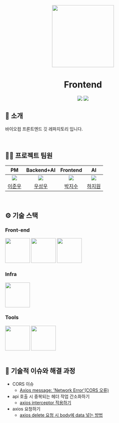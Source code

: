 <div align="center">

<!-- logo -->
<img src="https://avatars.githubusercontent.com/u/131945290?v=4" width="200"/>

# Frontend

[<img src="https://img.shields.io/badge/-readme.md-important?style=flat&logo=google-chrome&logoColor=white" />]()  [<img src="https://img.shields.io/badge/프로젝트 기간-2025.02.11~-fab2ac?style=flat&logo=&logoColor=white" />]()

</div> 

## 📝 소개
바이오컴 프론트엔드 깃 레파지토리 입니다.

<br />

## 💁‍♂️ 프로젝트 팀원
|PM|Backend+AI|Frontend|AI|
|:---:|:---:|:---:|:---:|
| ![](https://github.com/junwoo86.png?size=100) | ![](https://github.com/biosungwoo.png?size=100) | ![](https://github.com/biocomJisoo.png?size=100) | ![](https://github.com/JiwonBiocom.png?size=100) |
|[이준우](https://github.com/junwoo86)|[우성우](https://github.com/biosungwoo)|[박지수](https://github.com/biocomJisoo)|[하지원](https://github.com/JiwonBiocom)|


<br />
<!--
추후 작성!
### 화면 구성

|화면 명|
|:---:|
|<img src="https://user-images.githubusercontent.com/80824750/208456048-acbf44a8-cd71-4132-b35a-500047adbe1c.gif" width="450"/>|
|화면에 대한 설명을 입력합니다.|


|화면 명|
|:---:|
|<img src="https://user-images.githubusercontent.com/80824750/208456234-fb5fe434-aa65-4d7a-b955-89098d5bbe0b.gif" width="450"/>|
|화면에 대한 설명을 입력합니다.|
-->

<br />


<!--필요한 기술 스택에 대한 logo는 [skills 폴더](/skills/)에서 다운로드 받을 수 있습니다.-->

## ⚙ 기술 스택

### Front-end
<div>
<img src="https://github.com/yewon-Noh/readme-template/blob/main/skills/JavaScript.png?raw=true" width="80">
<img src="https://github.com/yewon-Noh/readme-template/blob/main/skills/React.png?raw=true" width="80">
<img src="https://github.com/yewon-Noh/readme-template/blob/main/skills/Nginx.png?raw=true" width="80">
</div>

### Infra
<div>
<img src="https://github.com/yewon-Noh/readme-template/blob/main/skills/AWSEC2.png?raw=true" width="80">
</div>

### Tools
<div>
<img src="https://github.com/yewon-Noh/readme-template/blob/main/skills/Github.png?raw=true" width="80">
<img src="https://github.com/yewon-Noh/readme-template/blob/main/skills/Notion.png?raw=true" width="80">
</div>

<br />

## 🤔 기술적 이슈와 해결 과정
- CORS 이슈
    - [Axios message: 'Network Error'(CORS 오류)](https://leeseong010.tistory.com/117)
- api 호출 시 중복되는 헤더 작업 간소화하기
    - [axios interceptor 적용하기](https://leeseong010.tistory.com/133)
- axios 요청하기
    - [axios delete 요청 시 body에 data 넣는 방법](https://leeseong010.tistory.com/111)

<br />

